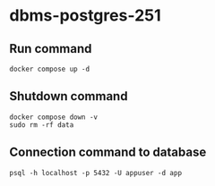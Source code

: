 # dbms-postgres-251

## Run command
```
docker compose up -d
```

## Shutdown command
```
docker compose down -v
sudo rm -rf data
```

## Connection command to database
```
psql -h localhost -p 5432 -U appuser -d app
```